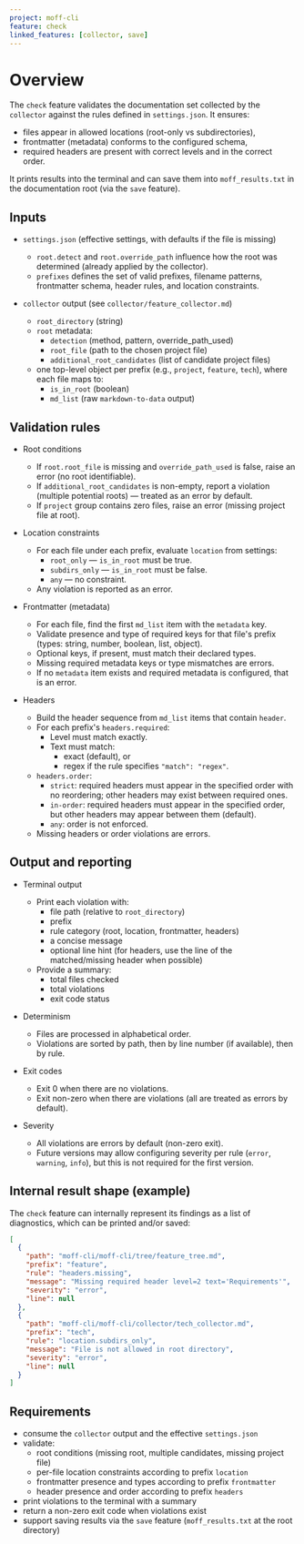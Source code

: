 ```yaml
---
project: moff-cli
feature: check
linked_features: [collector, save]
---
```


# Overview

The `check` feature validates the documentation set collected by the `collector` against the rules defined in `settings.json`. It ensures:
- files appear in allowed locations (root-only vs subdirectories),
- frontmatter (metadata) conforms to the configured schema,
- required headers are present with correct levels and in the correct order.

It prints results into the terminal and can save them into `moff_results.txt` in the documentation root (via the `save` feature).

## Inputs

- `settings.json` (effective settings, with defaults if the file is missing)
  - `root.detect` and `root.override_path` influence how the root was determined (already applied by the collector).
  - `prefixes` defines the set of valid prefixes, filename patterns, frontmatter schema, header rules, and location constraints.

- `collector` output (see `collector/feature_collector.md`)
  - `root_directory` (string)
  - `root` metadata:
    - `detection` (method, pattern, override_path_used)
    - `root_file` (path to the chosen project file)
    - `additional_root_candidates` (list of candidate project files)
  - one top-level object per prefix (e.g., `project`, `feature`, `tech`), where each file maps to:
    - `is_in_root` (boolean)
    - `md_list` (raw `markdown-to-data` output)

## Validation rules

- Root conditions
  - If `root.root_file` is missing and `override_path_used` is false, raise an error (no root identifiable).
  - If `additional_root_candidates` is non-empty, report a violation (multiple potential roots) — treated as an error by default.
  - If `project` group contains zero files, raise an error (missing project file at root).

- Location constraints
  - For each file under each prefix, evaluate `location` from settings:
    - `root_only` — `is_in_root` must be true.
    - `subdirs_only` — `is_in_root` must be false.
    - `any` — no constraint.
  - Any violation is reported as an error.

- Frontmatter (metadata)
  - For each file, find the first `md_list` item with the `metadata` key.
  - Validate presence and type of required keys for that file's prefix (types: string, number, boolean, list, object).
  - Optional keys, if present, must match their declared types.
  - Missing required metadata keys or type mismatches are errors.
  - If no `metadata` item exists and required metadata is configured, that is an error.

- Headers
  - Build the header sequence from `md_list` items that contain `header`.
  - For each prefix's `headers.required`:
    - Level must match exactly.
    - Text must match:
      - exact (default), or
      - regex if the rule specifies `"match": "regex"`.
  - `headers.order`:
    - `strict`: required headers must appear in the specified order with no reordering; other headers may exist between required ones.
    - `in-order`: required headers must appear in the specified order, but other headers may appear between them (default).
    - `any`: order is not enforced.
  - Missing headers or order violations are errors.

## Output and reporting

- Terminal output
  - Print each violation with:
    - file path (relative to `root_directory`)
    - prefix
    - rule category (root, location, frontmatter, headers)
    - a concise message
    - optional line hint (for headers, use the line of the matched/missing header when possible)
  - Provide a summary:
    - total files checked
    - total violations
    - exit code status

- Determinism
  - Files are processed in alphabetical order.
  - Violations are sorted by path, then by line number (if available), then by rule.

- Exit codes
  - Exit 0 when there are no violations.
  - Exit non-zero when there are violations (all are treated as errors by default).

- Severity
  - All violations are errors by default (non-zero exit).
  - Future versions may allow configuring severity per rule (`error`, `warning`, `info`), but this is not required for the first version.

## Internal result shape (example)

The `check` feature can internally represent its findings as a list of diagnostics, which can be printed and/or saved:

```json
[
  {
    "path": "moff-cli/moff-cli/tree/feature_tree.md",
    "prefix": "feature",
    "rule": "headers.missing",
    "message": "Missing required header level=2 text='Requirements'",
    "severity": "error",
    "line": null
  },
  {
    "path": "moff-cli/moff-cli/collector/tech_collector.md",
    "prefix": "tech",
    "rule": "location.subdirs_only",
    "message": "File is not allowed in root directory",
    "severity": "error",
    "line": null
  }
]
```

## Requirements

- consume the `collector` output and the effective `settings.json`
- validate:
  - root conditions (missing root, multiple candidates, missing project file)
  - per-file location constraints according to prefix `location`
  - frontmatter presence and types according to prefix `frontmatter`
  - header presence and order according to prefix `headers`
- print violations to the terminal with a summary
- return a non-zero exit code when violations exist
- support saving results via the `save` feature (`moff_results.txt` at the root directory)
